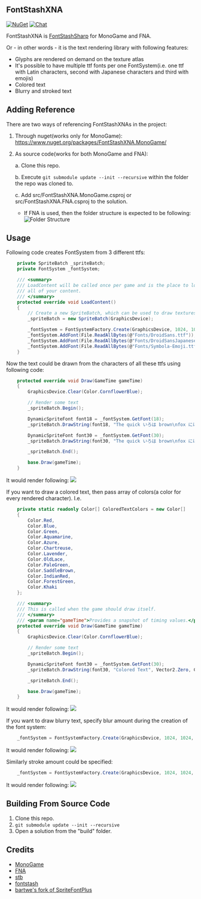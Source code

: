 ## FontStashXNA
[![NuGet](https://img.shields.io/nuget/v/FontStashXNA.MonoGame.svg)](https://www.nuget.org/packages/FontStashXNA.MonoGame/) 
[![Chat](https://img.shields.io/discord/628186029488340992.svg)](https://discord.gg/ZeHxhCY)

FontStashXNA is [FontStashSharp](https://github.com/rds1983/FontStashSharp) for MonoGame and FNA.

Or - in other words - it is the text rendering library with following features:

* Glyphs are rendered on demand on the texture atlas
* It's possible to have multiple ttf fonts per one FontSystem(i.e. one ttf with Latin characters, second with Japanese characters and third with emojis)
* Colored text
* Blurry and stroked text

## Adding Reference
There are two ways of referencing FontStashXNAs in the project:
1. Through nuget(works only for MonoGame): https://www.nuget.org/packages/FontStashXNA.MonoGame/
2. As source code(works for both MonoGame and FNA):
    
    a. Clone this repo.
    
    b. Execute `git submodule update --init --recursive` within the folder the repo was cloned to.
    
    c. Add src/FontStashXNA.MonoGame.csproj or src/FontStashXNA.FNA.csproj to the solution.

      * If FNA is used, then the folder structure is expected to be following: ![Folder Structure](/images/FolderStructure.png)
      
## Usage
Following code creates FontSystem from 3 different ttfs:
```c#
    private SpriteBatch _spriteBatch; 
    private FontSystem _fontSystem;

    /// <summary>
    /// LoadContent will be called once per game and is the place to load
    /// all of your content.
    /// </summary>
    protected override void LoadContent()
    {
        // Create a new SpriteBatch, which can be used to draw textures.
        _spriteBatch = new SpriteBatch(GraphicsDevice);

        _fontSystem = FontSystemFactory.Create(GraphicsDevice, 1024, 1024);
        _fontSystem.AddFont(File.ReadAllBytes(@"Fonts/DroidSans.ttf"));
        _fontSystem.AddFont(File.ReadAllBytes(@"Fonts/DroidSansJapanese.ttf"));
        _fontSystem.AddFont(File.ReadAllBytes(@"Fonts/Symbola-Emoji.ttf"));
    }
```

Now the text could be drawn from the characters of all these ttfs using following code:
```c#
    protected override void Draw(GameTime gameTime)
    {
        GraphicsDevice.Clear(Color.CornflowerBlue);

        // Render some text
        _spriteBatch.Begin();

        DynamicSpriteFont font18 = _fontSystem.GetFont(18);
        _spriteBatch.DrawString(font18, "The quick いろは brown\nfox にほへ jumps over\nt🙌h📦e l👏a👏zy dog", new Vector2(0, 0), Color.White);

        DynamicSpriteFont font30 = _fontSystem.GetFont(30);
        _spriteBatch.DrawString(font30, "The quick いろは brown\nfox にほへ jumps over\nt🙌h📦e l👏a👏zy dog", new Vector2(0, 80), Color.Yellow);

        _spriteBatch.End();

        base.Draw(gameTime);
    }
```

It would render following:
![](/images/screenshot1.png)

If you want to draw a colored text, then pass array of colors(a color for every rendered character).
I.e.
```c#
    private static readonly Color[] ColoredTextColors = new Color[]
    {
        Color.Red,
        Color.Blue,
        Color.Green,
        Color.Aquamarine,
        Color.Azure,
        Color.Chartreuse,
        Color.Lavender,
        Color.OldLace,
        Color.PaleGreen,
        Color.SaddleBrown,
        Color.IndianRed,
        Color.ForestGreen,
        Color.Khaki
    };

    /// <summary>
    /// This is called when the game should draw itself.
    /// </summary>
    /// <param name="gameTime">Provides a snapshot of timing values.</param>
    protected override void Draw(GameTime gameTime)
    {
        GraphicsDevice.Clear(Color.CornflowerBlue);

        // Render some text
        _spriteBatch.Begin();

        DynamicSpriteFont font30 = _fontSystem.GetFont(30);
        _spriteBatch.DrawString(font30, "Colored Text", Vector2.Zero, ColoredTextColors);

        _spriteBatch.End();

        base.Draw(gameTime);
    }
```

It would render following:
![](/images/screenshot2.png)

If you want to draw blurry text, specify blur amount during the creation of the font system:
```c#
    _fontSystem = FontSystemFactory.Create(GraphicsDevice, 1024, 1024, 2);
```
It would render following:
![](/images/screenshot3.png)

Similarly stroke amount could be specified:
```c#
    _fontSystem = FontSystemFactory.Create(GraphicsDevice, 1024, 1024, 0, 1);
```

It would render following:
![](/images/screenshot4.png)

## Building From Source Code
1. Clone this repo.
2. `git submodule update --init --recursive`
3. Open a solution from the "build" folder.

## Credits
* [MonoGame](http://www.monogame.net/)
* [FNA](https://github.com/FNA-XNA/FNA)
* [stb](https://github.com/nothings/stb)
* [fontstash](https://github.com/memononen/fontstash)
* [bartwe's fork of SpriteFontPlus](https://github.com/bartwe/SpriteFontPlus)

